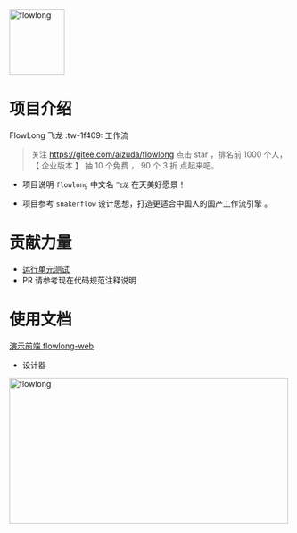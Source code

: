 
<img src="https://foruda.gitee.com/images/1678108376357428538/6b12d4d1_12260.png" alt="flowlong" width="99px" height="118px">

# 项目介绍
FlowLong 飞龙  :tw-1f409: 工作流

> 关注  https://gitee.com/aizuda/flowlong  点击  star ，排名前 1000 个人，【 企业版本 】 抽 10 个免费 ， 90 个 3 折 点起来吧。

- 项目说明  `flowlong` 中文名 `飞龙` 在天美好愿景！

- 项目参考 `snakerflow` 设计思想，打造更适合中国人的国产工作流引擎 。

# 贡献力量

- [运行单元测试](https://gitee.com/aizuda/flowlong/wikis/%E8%BF%90%E8%A1%8C%E5%8D%95%E5%85%83%E6%B5%8B%E8%AF%95)
- PR 请参考现在代码规范注释说明

# 使用文档

[演示前端 flowlong-web](https://gitee.com/aizuda/flowlong-web)

- 设计器

<img src="https://foruda.gitee.com/images/1679302153417318855/7f7306c1_12260.png" alt="flowlong" width="500px" height="262px">

